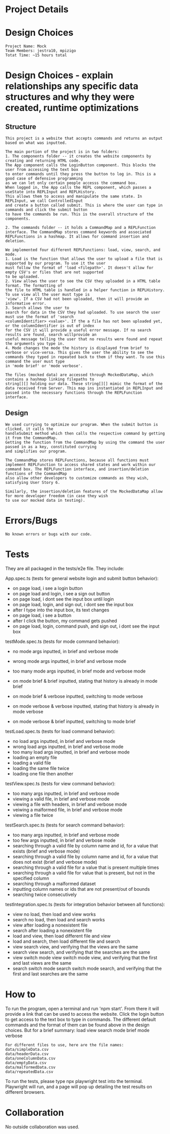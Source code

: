 # Project Details

# Design Choices

    Project Name: Mock
    Team Members: jestra10, mpizigo
    Totat Time: ~15 hours total

# Design Choices - explain relationships any specific data structures and why they were created, runtime optimizations

## Structure
    This project is a website that accepts commands and returns an output based on what was inputted.
    
    The main portion of the project is in two folders:
    1. The components folder -- it creates the website components by creating and returning HTML code.
    The App component calls the LoginButton component. This blocks the user from accessing the text box
    to enter commands until they press the button to log in. This is a good case of defensive programming
    as we can let only certain people accesss the command box. 
    When logged in, the App calls the REPL component, which passes a useState into REPLInput and REPLHistory.
    This allows them to access and manipulate the same state. In REPLInput, we call ControlledInput
    and create a button called submit. This is where the user can type in commands and click the submit button
    to have the commands be run. This is the overall structure of the components.

    2. The commands folder -- it holds a CommandMap and a REPLFunction interface. The CommandMap stores command keywords and associated REPLFunctions in a hashmap. It allows for command insertion and deletion.

    We implemented four different REPLFunctions: load, view, search, and mode. 
    1. Load is the function that allows the user to upload a file that is supported by our program. To use it the user
    must follow the format of 'load <filepath>'. It doesn't allow for empty CSV's or files that are not supported
    to be uploaded. 
    2. View allows the user to see the CSV they uploaded in a HTML table format. The formatting of
    the file to HTML table is handled in a helper function in REPLHistory. To use view all the user must type is
    'view'. If a CSV had not been uploaded, then it will provide an informative error. 
    3. Search allows the user to
    search for data in the CSV they had uploaded. To use search the user must use the format of 'search
    <columnIdentifier> <value>'. If the a file has not been uploaded yet, or the columnIdentifier is out of index
    for the CSV it will provide a useful error message. If no search results are found, search willprovide an
    useful message telling the user that no results were found and repeat the arguments you type in.
    4. Mode changes the mode the history is displayed from brief to verbose or vice-versa. This gives the user the ability to see the commands they typed in repeated back to them if they want. To use this command the user must type
    in 'mode brief' or 'mode verbose'.

    The files (mocked data) are accessed through MockedDataMap, which contains a hashmap linking filepaths to
    string[][] holding our data. These string[][] mimic the format of the data received from Server. This map ins instantiated in REPLInput and passed into the necessary functions through the REPLFunction interface.

## Design

    We used currying to optimize our program. When the submit button is clicked, it calls the
    handleSubmit method which then calls the respective command by getting it from the CommandMap.
    Getting the function from the CommandMap by using the command the user passed in as a key, constituted currying
    and simplifies our program.

    The CommandMap stores REPLFunctions, because all functions must implement REPLFunction to access shared states and work within our command box. The REPLFunction interface, and insertion/deletion functions of the CommandMap
    also allow other developers to customize commands as they wish, satisfying User Story 6.

    Similarly, the insertion/deletion features of the MockedDataMap allow for more developer freedom (in case they wish
    to use our mocked data in testing).

# Errors/Bugs

    No known errors or bugs with our code.

# Tests

They are all packaged in the tests/e2e file. They include:

App.spec.ts (tests for general website login and submit button behavior):

- on page load, i see a login button
- on page load and login, i see a sign out button
- on page load, i dont see the input box until login
- on page load, login, and sign out, i dont see the input box
- after I type into the input box, its text changes
- on page load, i see a button
- after I click the button, my command gets pushed
- on page load, login, command push, and sign out, i dont see the input box

testMode.spec.ts (tests for mode command behavior):

- no mode args inputted, in brief and verbose mode
- wrong mode args inputted, in brief and verbose mode
- too many mode args inputted, in brief mode and verbose mode

- on mode brief & brief inputted, stating that history is already in mode brief
- on mode brief & verbose inputted, switching to mode verbose
- on mode verbose & verbose inputted, stating that history is already in mode verbose
- on mode verbose & brief inputted, switching to mode brief

testLoad.spec.ts (tests for load command behavior):

- no load args inputted, in brief and verbose mode
- wrong load args inputted, in brief and verbose mode
- too many load args inputted, in brief and verbose mode
- loading an empty file
- loading a valid file
- loading the same file twice
- loading one file then another

testView.spec.ts (tests for view command behavior):

- too many args inputted, in brief and verbose mode
- viewing a valid file, in brief and verbose mode
- viewing a file with headers, in brief and verbose mode
- veiwing a malformed file, in brief and verbose mode
- viewing a file twice

testSearch.spec.ts (tests for search command behavior):

- too many args inputted, in brief and verbose mode
- too few args inputted, in brief and verbose mode
- searching through a valid file by column name and id, for a value that exists (brief and verbose mode)
- searching through a valid file by column name and id, for a value that does not exist (brief and verbose mode)
- searching through a valid file for a value that is present multiple times
- searching through a valid file for value that is present, but not in the specified column
- searching through a malformed dataset
- inputting column names or ids that are not present/out of bounds
- searching twice consecutively

testIntegration.spec.ts (tests for integration behavior between all functions):

- view no load, then load and view works
- search no load, then load and search works
- view after loading a nonexistent file
- search after loading a nonexistent file
- load and view, then load different file and view
- load and search, then load different file and search
- view search view, and verifying that the views are the same
- search view search, and verifying that the searches are the same
- view switch mode view switch mode view, and verifying that the first and last views are the same
- search switch mode search switch mode search, and verifying that the first and last searches are the same

# How to

To run the program, open a terminal and run 'npm start'. From there it will provide a link that can be used
to access the website. Click the login button to get access to the text box to type in commands. The different
default commands and the format of them can be found above in the design choices. But for a brief summary:
load <filepath>
view
search <columnIdentifier> <value>
mode brief
mode verbose

    For different files to use, here are the file names:
    data/simpleData.csv
    data/headerData.csv
    data/oneColumnData.csv
    data/emptyData.csv
    data/malformedData.csv
    data/repeatedData.csv

To run the tests, please type npx playwright test into the terminal. Playwright will run, and a page will pop up detailing the test results on different browsers.

# Collaboration

No outside collaboration was used.
